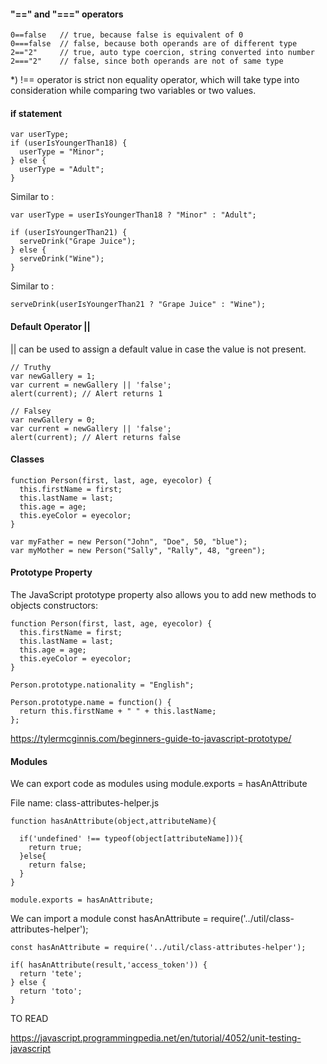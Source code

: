 
#### "==" and "===" operators

```
0==false   // true, because false is equivalent of 0
0===false  // false, because both operands are of different type
2=="2"     // true, auto type coercion, string converted into number
2==="2"    // false, since both operands are not of same type
```

*)  !== operator is strict non equality operator, which will take type into consideration while comparing two variables or two values.


#### if statement

````
var userType;
if (userIsYoungerThan18) {
  userType = "Minor";
} else {
  userType = "Adult";
}
````
Similar to :

```
var userType = userIsYoungerThan18 ? "Minor" : "Adult";
```

```
if (userIsYoungerThan21) {
  serveDrink("Grape Juice");
} else {
  serveDrink("Wine");
}
```
Similar to :
```
serveDrink(userIsYoungerThan21 ? "Grape Juice" : "Wine");
```

#### Default Operator ||

|| can be used to  assign a default  value in case the value is not present.

```
// Truthy
var newGallery = 1;
var current = newGallery || 'false';
alert(current); // Alert returns 1
````

````
// Falsey
var newGallery = 0;
var current = newGallery || 'false';
alert(current); // Alert returns false
````


#### Classes

```
function Person(first, last, age, eyecolor) {
  this.firstName = first;
  this.lastName = last;
  this.age = age;
  this.eyeColor = eyecolor;
}

var myFather = new Person("John", "Doe", 50, "blue");
var myMother = new Person("Sally", "Rally", 48, "green");
```

#### Prototype Property

The JavaScript prototype property also allows you to add new methods to objects constructors:

```
function Person(first, last, age, eyecolor) {
  this.firstName = first;
  this.lastName = last;
  this.age = age;
  this.eyeColor = eyecolor;
}
````

```
Person.prototype.nationality = "English";

Person.prototype.name = function() {
  return this.firstName + " " + this.lastName;
};
```
https://tylermcginnis.com/beginners-guide-to-javascript-prototype/

#### Modules

We can export code as modules  using module.exports = hasAnAttribute

File name: class-attributes-helper.js
```
function hasAnAttribute(object,attributeName){

  if('undefined' !== typeof(object[attributeName])){
    return true;
  }else{
    return false;
  }
}

module.exports = hasAnAttribute;

```
We can import a module const hasAnAttribute = require('../util/class-attributes-helper');

```
const hasAnAttribute = require('../util/class-attributes-helper');

if( hasAnAttribute(result,'access_token')) {
  return 'tete';
} else {
  return 'toto';
}
```

TO READ 

https://javascript.programmingpedia.net/en/tutorial/4052/unit-testing-javascript


